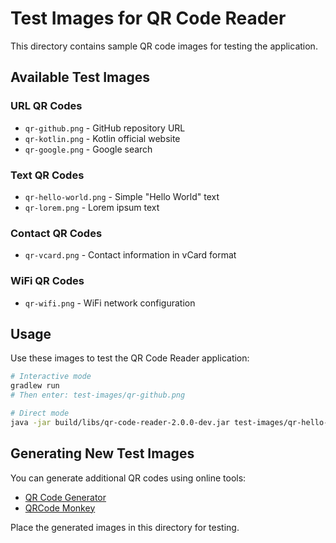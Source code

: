# Test Images for QR Code Reader

This directory contains sample QR code images for testing the application.

## Available Test Images

### URL QR Codes
- `qr-github.png` - GitHub repository URL
- `qr-kotlin.png` - Kotlin official website
- `qr-google.png` - Google search

### Text QR Codes
- `qr-hello-world.png` - Simple "Hello World" text
- `qr-lorem.png` - Lorem ipsum text

### Contact QR Codes
- `qr-vcard.png` - Contact information in vCard format

### WiFi QR Codes
- `qr-wifi.png` - WiFi network configuration

## Usage

Use these images to test the QR Code Reader application:

```bash
# Interactive mode
gradlew run
# Then enter: test-images/qr-github.png

# Direct mode
java -jar build/libs/qr-code-reader-2.0.0-dev.jar test-images/qr-hello-world.png
```

## Generating New Test Images

You can generate additional QR codes using online tools:
- [QR Code Generator](https://www.qr-code-generator.com/)
- [QRCode Monkey](https://www.qrcode-monkey.com/)

Place the generated images in this directory for testing.